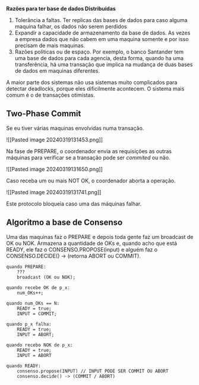 
__Razões para ter base de dados Distribuídas__
1. Tolerância a faltas. Ter replicas das bases de dados para caso alguma maquina falhar, os dados não serem perdidos
2. Expandir a capacidade de armazenamento da base de dados. As vezes a empresa dados que não cabem em uma maquina somente e por isso precisam de mais maquinas.
3. Razões politicas ou de espaço. Por exemplo, o banco Santander tem uma base de dados para cada agencia, desta forma, quando ha uma transferência, há uma transação que implica na mudança de duas bases de dados em maquinas diferentes.

A maior parte dos sistemas não usa sistemas muito complicados para detectar deadlocks, porque eles dificilmente acontecem. O sistema mais comum é o de transações otimistas.

## Two-Phase Commit

Se eu tiver várias maquinas envolvidas numa transação.

![[Pasted image 20240319131453.png]]

Na fase de PREPARE, o coordenador envia as requisições as outras máquinas para verificar se a transação pode ser _commited_ ou não.

![[Pasted image 20240319131650.png]]

Caso receba um ou mais NOT OK, o coordenador aborta a operação.

![[Pasted image 20240319131741.png]]

Este protocolo bloqueia caso uma das máquinas falhar.

## Algoritmo a base de Consenso

Uma das maquinas faz o PREPARE e depois toda gente faz um broadcast de OK ou NOK. Armazena a quantidade de OKs e, quando acho que está READY, ele faz o CONSENSO.PROPOSE(input) e alguém faz o CONSENSO.DECIDE() -> (retorna ABORT ou COMMIT).

```
quando PREPARE:
	???
	broadcast (OK ou NOK);

quando recebe OK de p_x:
	num_OKs++;

quando num_OKs == N:
	READY = true;
	INPUT = COMMIT;

quando p_x falha:
	READY = true;
	INPUT = ABORT;

quando recebo NOK de p_x:
	READY = true;
	INPUT = ABORT

quando READY:
	consenso.propose(INPUT) // INPUT PODE SER COMMIT OU ABORT
	consenso.decide() -> (COMMIT / ABORT)
```
